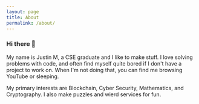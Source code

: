 ```yaml
---
layout: page
title: About
permalink: /about/
---
```


### Hi there 👋

My name is Justin M, a CSE graduate and I like to make stuff. 
I love solving problems with code, and often find myself quite bored if I don't have a project to work on. 
When I'm not doing that, you can find me browsing YouTube or sleeping.

My primary interests are Blockchain, Cyber Security, Mathematics, and Cryptography.
I also make puzzles and wierd services for fun.
